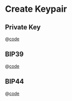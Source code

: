 # Create Keypair

## Private Key

@[code](@/tour/create-keypair/private-key.ts)

## BIP39

@[code](@/tour/create-keypair/bip39.ts)

## BIP44

@[code](@/tour/create-keypair/bip44.ts)
